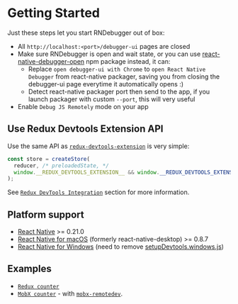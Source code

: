 # Getting Started

Just these steps let you start RNDebugger out of box:

* All `http://localhost:<port>/debugger-ui` pages are closed
* Make sure RNDebugger is open and wait state, or you can use [react-native-debugger-open](../npm-package) npm package instead, it can:
  * Replace `open debugger-ui with Chrome` to `open React Native Debugger` from react-native packager, saving you from closing the debugger-ui page everytime it automatically opens :)
  * Detect react-native packager port then send to the app, if you launch packager with custom `--port`, this will very useful
* Enable `Debug JS Remotely` mode on your app

## Use Redux Devtools Extension API

Use the same API as [`redux-devtools-extension`](https://github.com/zalmoxisus/redux-devtools-extension#1-with-redux) is very simple:

```js
const store = createStore(
  reducer, /* preloadedState, */
  window.__REDUX_DEVTOOLS_EXTENSION__ && window.__REDUX_DEVTOOLS_EXTENSION__()
);
```

See [`Redux DevTools Integration`](redux-devtools-integration.md) section for more information.

## Platform support

* [React Native](https://github.com/facebook/react-native) >= 0.21.0
* [React Native for macOS](https://github.com/ptmt/react-native-desktop) (formerly react-native-desktop) >= 0.8.7
* [React Native for Windows](https://github.com/ReactWindows/react-native-windows/blob/master/Libraries/Devtools/setupDevtools.windows.js) (need to remove [setupDevtools.windows.js](https://github.com/ReactWindows/react-native-windows/blob/master/Libraries/Devtools/setupDevtools.windows.js))

## Examples

* [`Redux counter`](../examples/counter-with-redux)
* [`MobX counter`](../examples/counter-with-mobx) - with [`mobx-remotedev`](https://github.com/zalmoxisus/mobx-remotedev).
